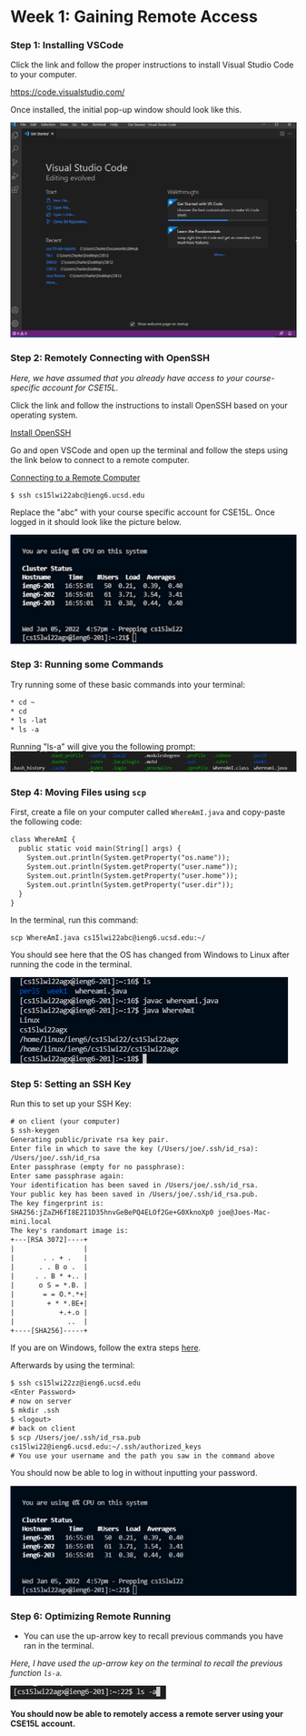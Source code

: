 # Week 1: Gaining Remote Access

### **Step 1: Installing VSCode**

Click the link and follow the proper instructions to install Visual Studio Code to your computer. 

https://code.visualstudio.com/


Once installed, the initial pop-up window should look like this. 

![Image](vscodetut.PNG)

### **Step 2: Remotely Connecting with OpenSSH**

*Here, we have assumed that you already have access to your course-specific account for CSE15L.*

Click the link and follow the instructions to install OpenSSH based on your operating system.

[Install OpenSSH](docs.microsoft.com/en-us/windows-server/administration/openssh/openssh_install_firstuse)

Go and open VSCode and open up the terminal and follow the steps using the link below to connect to a remote computer. 

[Connecting to a Remote Computer](https://code.visualstudio.com/docs/remote/ssh#_connect-to-a-remote-host)

```
$ ssh cs15lwi22abc@ieng6.ucsd.edu
```
Replace the "abc" with your course specific account for CSE15L. Once logged in it should look like the picture below. 

![Image](examplepic.png)

### **Step 3: Running some Commands**

Try running some of these basic commands into your terminal:
```
* cd ~
* cd
* ls -lat
* ls -a
```
Running "ls-a" will give you the following prompt: 
![Image](basiccommandex.PNG)

### **Step 4: Moving Files using `scp`**

First, create a file on your computer called `WhereAmI.java` and copy-paste the following code:

```
class WhereAmI {
  public static void main(String[] args) {
    System.out.println(System.getProperty("os.name"));
    System.out.println(System.getProperty("user.name"));
    System.out.println(System.getProperty("user.home"));
    System.out.println(System.getProperty("user.dir"));
  }
}
```
In the terminal, run this command:
```
scp WhereAmI.java cs15lwi22abc@ieng6.ucsd.edu:~/
```
You should see here that the OS has changed from Windows to Linux after running the code in the terminal.

![Image](lol.PNG)

### **Step 5: Setting an SSH Key**


Run this to set up your SSH Key:
```
# on client (your computer)
$ ssh-keygen
Generating public/private rsa key pair.
Enter file in which to save the key (/Users/joe/.ssh/id_rsa): /Users/joe/.ssh/id_rsa
Enter passphrase (empty for no passphrase): 
Enter same passphrase again: 
Your identification has been saved in /Users/joe/.ssh/id_rsa.
Your public key has been saved in /Users/joe/.ssh/id_rsa.pub.
The key fingerprint is:
SHA256:jZaZH6fI8E2I1D35hnvGeBePQ4ELOf2Ge+G0XknoXp0 joe@Joes-Mac-mini.local
The key's randomart image is:
+---[RSA 3072]----+
|                 |
|       . . + .   |
|      . . B o .  |
|     . . B * +.. |
|      o S = *.B. |
|       = = O.*.*+|
|        + * *.BE+|
|           +.+.o |
|             ..  |
+----[SHA256]-----+
```

If you are on Windows, follow the extra steps [here](https://docs.microsoft.com/en-us/windows-server/administration/openssh/openssh_keymanagement#user-key-generation).

Afterwards by using the terminal:
```
$ ssh cs15lwi22zz@ieng6.ucsd.edu
<Enter Password>
# now on server
$ mkdir .ssh
$ <logout>
# back on client
$ scp /Users/joe/.ssh/id_rsa.pub cs15lwi22@ieng6.ucsd.edu:~/.ssh/authorized_keys
# You use your username and the path you saw in the command above
```
You should now be able to log in without inputting your password.

![Image](lol2.PNG)

### **Step 6: Optimizing Remote Running**

- You can use the up-arrow key to recall previous commands you have ran in the terminal.

*Here, I have used the up-arrow key on the terminal to recall the previous function `ls-a`.*

![Image](lol3.PNG)


**You should now be able to remotely access a remote server using your CSE15L account.**







